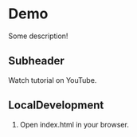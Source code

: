 # Demo

Some description!

## Subheader

Watch tutorial on YouTube.

## LocalDevelopment

1. Open index.html in your browser.